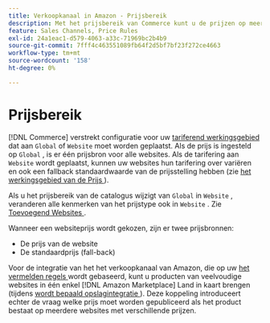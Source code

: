 ```yaml
---
title: Verkoopkanaal in Amazon - Prijsbereik
description: Met het prijsbereik van Commerce kunt u de prijzen op meerdere websites of wereldwijd beheren.
feature: Sales Channels, Price Rules
exl-id: 24a1eac1-d579-4063-a33c-71969bc2b4b9
source-git-commit: 7fff4c463551089fb64f2d5bf7bf23f272ce4663
workflow-type: tm+mt
source-wordcount: '158'
ht-degree: 0%

---
```


# Prijsbereik

[!DNL Commerce] verstrekt configuratie voor uw [ tariferend werkingsgebied ](https://experienceleague.adobe.com/docs/commerce-admin/config/catalog/catalog.html#price) dat aan `Global` of `Website` moet worden geplaatst. Als de prijs is ingesteld op `Global` , is er één prijsbron voor alle websites. Als de tarifering aan `Website` wordt geplaatst, kunnen uw websites hun tarifering over variëren en ook een fallback standaardwaarde van de prijsstelling hebben (zie [ het werkingsgebied van de Prijs ](https://experienceleague.adobe.com/docs/commerce-admin/catalog/products/pricing/catalog-price-scope.html)).

Als u het prijsbereik van de catalogus wijzigt van `Global` in `Website` , veranderen alle kenmerken van het prijstype ook in `Website` . Zie [ Toevoegend Websites ](https://experienceleague.adobe.com/docs/commerce-admin/stores-sales/site-store/stores.html#add-websites).

Wanneer een websiteprijs wordt gekozen, zijn er twee prijsbronnen:

- De prijs van de website
- De standaardprijs (fall-back)

Voor de integratie van het het verkoopkanaal van Amazon, die op uw [ het vermelden regels ](./listing-rules.md) wordt gebaseerd, kunt u producten van veelvoudige websites in één enkel [!DNL Amazon Marketplace] Land in kaart brengen (tijdens [ wordt bepaald opslagintegratie ](./store-integration.md)). Deze koppeling introduceert echter de vraag welke prijs moet worden gepubliceerd als het product bestaat op meerdere websites met verschillende prijzen.
